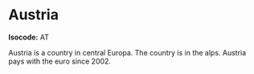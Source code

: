 # Austria

**Isocode:** AT

Austria is a country in central Europa. The country is in the alps. Austria pays with the euro since 2002.